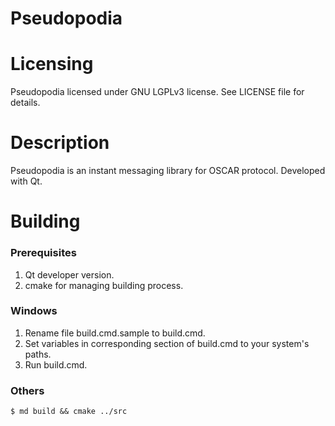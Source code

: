 Pseudopodia
===========

Licensing
=========

Pseudopodia licensed under GNU LGPLv3 license. See LICENSE file for details.

Description
===========

Pseudopodia is an instant messaging library for OSCAR protocol. Developed with
Qt.

Building
========

### Prerequisites

1. Qt developer version.
2. cmake for managing building process.

### Windows

1. Rename file build.cmd.sample to build.cmd.
2. Set variables in corresponding section of build.cmd to your system's paths.
3. Run build.cmd.

### Others

    $ md build && cmake ../src
